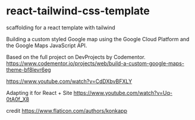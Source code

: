 # react-tailwind-css-template
scaffolding for a react template with tailwind

Building a custom styled Google map using the Google Cloud Platform and the Google Maps JavaScript API.

Based on the full project on DevProjects by Codementor.
https://www.codementor.io/projects/web/build-a-custom-google-maps-theme-bf8levr6eg

https://www.youtube.com/watch?v=CdDXbvBFXLY

Adapting it for React + Site
https://www.youtube.com/watch?v=Uq-0tA0f_X8

credit
https://www.flaticon.com/authors/konkapp